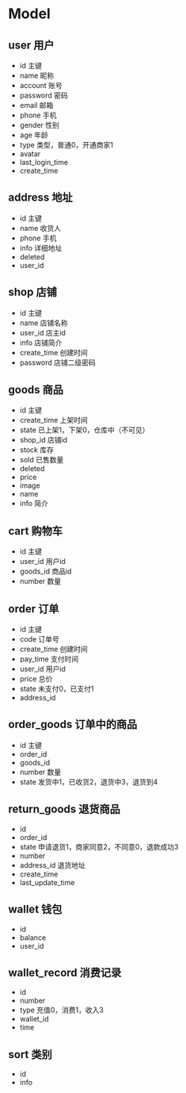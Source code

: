 <!--
 * @Description: 
 * @Author: chuyang
 * @Date: 2022-11-30 16:55:23
 * @LastEditors: chuyang
 * @LastEditTime: 2022-12-01 09:47:00
 * @FilePath: \undefinedc:\Users\zss10\Desktop\progran\shop.md
-->
# Model
## user 用户
- id 主键
- name 昵称
- account 账号
- password 密码
- email 邮箱
- phone 手机
- gender 性别
- age 年龄
- type 类型，普通0，开通商家1
- avatar
- last_login_time
- create_time
## address 地址
- id 主键
- name 收货人
- phone 手机
- info 详细地址
- deleted
- user_id
## shop 店铺
- id 主键
- name 店铺名称
- user_id 店主id
- info 店铺简介
- create_time 创建时间
- password 店铺二级密码
## goods 商品
- id 主键
- create_time 上架时间
- state 已上架1，下架0，仓库中（不可见）
- shop_id 店铺id
- stock 库存
- sold 已售数量
- deleted 
- price
- image
- name 
- info 简介
## cart 购物车
- id 主键
- user_id 用户id
- goods_id 商品id
- number 数量
## order 订单
- id 主键
- code 订单号
- create_time 创建时间
- pay_time 支付时间
- user_id 用户id
- price 总价
- state 未支付0，已支付1
- address_id
## order_goods 订单中的商品
- id 主键
- order_id
- goods_id
- number 数量
- state 发货中1，已收货2，退货中3，退货到4
## return_goods 退货商品
- id
- order_id
- state 申请退货1，商家同意2，不同意0，退款成功3
- number
- address_id 退货地址
- create_time
- last_update_time
## wallet 钱包
- id
- balance
- user_id
## wallet_record 消费记录
- id
- number
- type 充值0，消费1，收入3
- wallet_id
- time
## sort 类别
- id
- info
